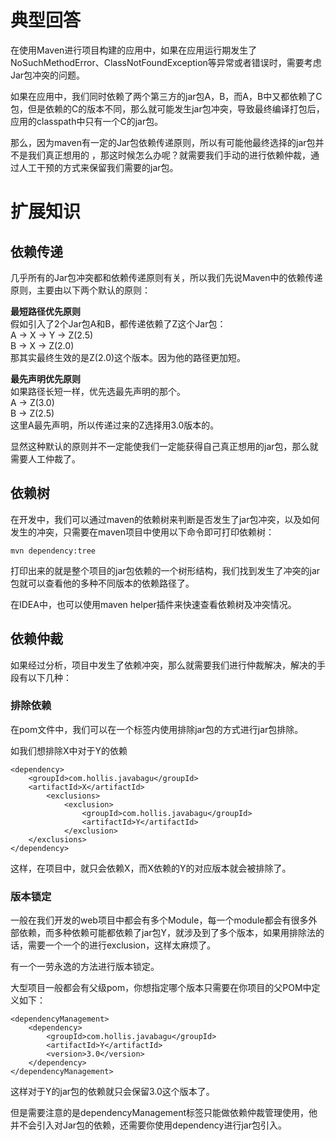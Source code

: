 # 典型回答

在使用Maven进行项目构建的应用中，如果在应用运行期发生了NoSuchMethodError、ClassNotFoundException等异常或者错误时，需要考虑Jar包冲突的问题。

如果在应用中，我们同时依赖了两个第三方的jar包A，B，而A，B中又都依赖了C包，但是依赖的C的版本不同，那么就可能发生jar包冲突，导致最终编译打包后，应用的classpath中只有一个C的jar包。

那么，因为maven有一定的Jar包依赖传递原则，所以有可能他最终选择的jar包并不是我们真正想用的 ，那这时候怎么办呢？就需要我们手动的进行依赖仲裁，通过人工干预的方式来保留我们需要的jar包。

# 扩展知识

## 依赖传递
几乎所有的Jar包冲突都和依赖传递原则有关，所以我们先说Maven中的依赖传递原则，主要由以下两个默认的原则：

**最短路径优先原则**<br />假如引入了2个Jar包A和B，都传递依赖了Z这个Jar包：<br />A -> X -> Y -> Z(2.5)<br />B -> X -> Z(2.0)<br />那其实最终生效的是Z(2.0)这个版本。因为他的路径更加短。

**最先声明优先原则**<br />如果路径长短一样，优先选最先声明的那个。<br />A -> Z(3.0)<br />B -> Z(2.5)<br />这里A最先声明，所以传递过来的Z选择用3.0版本的。

显然这种默认的原则并不一定能使我们一定能获得自己真正想用的jar包，那么就需要人工仲裁了。
## 依赖树
在开发中，我们可以通过maven的依赖树来判断是否发生了jar包冲突，以及如何发生的冲突，只需要在maven项目中使用以下命令即可打印依赖树：

```
mvn dependency:tree
```


打印出来的就是整个项目的jar包依赖的一个树形结构，我们找到发生了冲突的jar包就可以查看他的多种不同版本的依赖路径了。

在IDEA中，也可以使用maven helper插件来快速查看依赖树及冲突情况。

## 依赖仲裁

如果经过分析，项目中发生了依赖冲突，那么就需要我们进行仲裁解决，解决的手段有以下几种：

### 排除依赖

在pom文件中，我们可以在一个<dependency></dependency>标签内使用排除jar包的方式进行jar包排除。

如我们想排除X中对于Y的依赖
```
<dependency>
	<groupId>com.hollis.javabagu</groupId>
    <artifactId>X</artifactId>
		<exclusions>
			<exclusion>
				<groupId>com.hollis.javabagu</groupId>
				<artifactId>Y</artifactId>
			</exclusion>
	</exclusions>
</dependency>
```

这样，在项目中，就只会依赖X，而X依赖的Y的对应版本就会被排除了。

### 版本锁定

一般在我们开发的web项目中都会有多个Module，每一个module都会有很多外部依赖，而多种依赖可能都依赖了jar包Y，就涉及到了多个版本，如果用排除法的话，需要一个一个的进行exclusion，这样太麻烦了。

有一个一劳永逸的方法进行版本锁定。

大型项目一般都会有父级pom，你想指定哪个版本只需要在你项目的父POM中定义如下：
```
<dependencyManagement>
    <dependency>
        <groupId>com.hollis.javabagu</groupId>
        <artifactId>Y</artifactId>
        <version>3.0</version>
    </dependency>
</dependencyManagement>
```


这样对于Y的jar包的依赖就只会保留3.0这个版本了。

但是需要注意的是dependencyManagement标签只能做依赖仲裁管理使用，他并不会引入对Jar包的依赖，还需要你使用dependency进行jar包引入。

